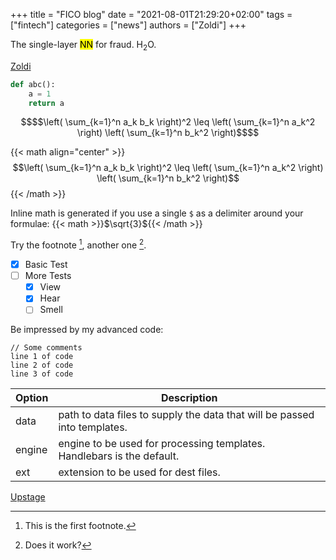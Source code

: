 +++
title = "FICO blog"
date = "2021-08-01T21:29:20+02:00"
tags = ["fintech"]
categories = ["news"]
authors = ["Zoldi"]
+++

The single-layer <mark>NN</mark> for fraud. H<sub>2</sub>O.   

[Zoldi](https://www.fico.com/blogs/author/scott-zoldi)

```python
def abc():
    a = 1
    return a
```

```math { align="center" }
$$\left( \sum_{k=1}^n a_k b_k \right)^2 \leq \left( \sum_{k=1}^n a_k^2 \right) \left( \sum_{k=1}^n b_k^2 \right)$$
```

{{< math align="center" >}}
$$\left( \sum_{k=1}^n a_k b_k \right)^2 \leq \left( \sum_{k=1}^n a_k^2 \right) \left( \sum_{k=1}^n b_k^2 \right)$$
{{< /math >}}

Inline math is generated if you use a single `$` as a delimiter around your formulae: {{< math >}}$\sqrt{3}${{< /math >}}


Try the footnote [^1], another one [^3].

- [x] Basic Test
- [ ] More Tests
  - [x] View
  - [x] Hear
  - [ ] Smell

Be impressed by my advanced code:

    // Some comments
    line 1 of code
    line 2 of code
    line 3 of code

| Option | Description |
|--------|-------------|
| data   | path to data files to supply the data that will be passed into templates. |
| engine | engine to be used for processing templates. Handlebars is the default. |
| ext    | extension to be used for dest files. |

[Upstage](https://github.com/upstage/ "Visit Upstage!")


[^1]: This is the first footnote.
[^3]: Does it work?